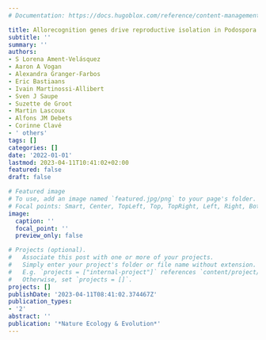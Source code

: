 ```yaml
---
# Documentation: https://docs.hugoblox.com/reference/content-management/

title: Allorecognition genes drive reproductive isolation in Podospora anserina
subtitle: ''
summary: ''
authors:
- S Lorena Ament-Velásquez
- Aaron A Vogan
- Alexandra Granger-Farbos
- Eric Bastiaans
- Ivain Martinossi-Allibert
- Sven J Saupe
- Suzette de Groot
- Martin Lascoux
- Alfons JM Debets
- Corinne Clavé
- ' others'
tags: []
categories: []
date: '2022-01-01'
lastmod: 2023-04-11T10:41:02+02:00
featured: false
draft: false

# Featured image
# To use, add an image named `featured.jpg/png` to your page's folder.
# Focal points: Smart, Center, TopLeft, Top, TopRight, Left, Right, BottomLeft, Bottom, BottomRight.
image:
  caption: ''
  focal_point: ''
  preview_only: false

# Projects (optional).
#   Associate this post with one or more of your projects.
#   Simply enter your project's folder or file name without extension.
#   E.g. `projects = ["internal-project"]` references `content/project/deep-learning/index.md`.
#   Otherwise, set `projects = []`.
projects: []
publishDate: '2023-04-11T08:41:02.374467Z'
publication_types:
- '2'
abstract: ''
publication: '*Nature Ecology & Evolution*'
---
```

